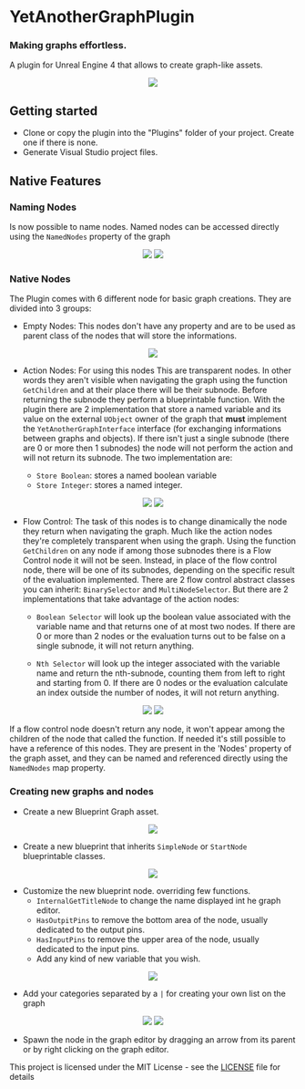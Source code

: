 # YetAnotherGraphPlugin
### Making graphs effortless.

A plugin for Unreal Engine 4 that allows to create graph-like assets.

<p align="center">
  <img src="https://github.com/LazyTurtle/YetAnotherGraphPlugin/blob/master/docs/images/EditingTheGraph.png">
</p>


## Getting started

- Clone or copy the plugin into the "Plugins" folder of your project. Create one if there is none.
- Generate Visual Studio project files.

## Native Features

### Naming Nodes
Is now possible to name nodes. Named nodes can be accessed directly using the `NamedNodes` property of the graph
<p align="Center">
  <img src="https://github.com/LazyTurtle/YetAnotherGraphPlugin/blob/master/docs/images/RenamingNode.png">
  <img src="https://github.com/LazyTurtle/YetAnotherGraphPlugin/blob/master/docs/images/NamedNodes.png">
</p>

### Native Nodes
The Plugin comes with 6 different node for basic graph creations. They are divided into 3 groups:

* Empty Nodes: This nodes don't have any property and are to be used as parent class of the nodes that will store the informations.
<p align="center">
  <img src="https://github.com/LazyTurtle/YetAnotherGraphPlugin/blob/master/docs/images/EmptyNodes.png">
</p>

* Action Nodes: For using this nodes This are transparent nodes. In other words they aren't visible when navigating the graph using the function `GetChildren` and at their place there will be their subnode. Before returning the subnode they perform a blueprintable function. With the plugin there are 2 implementation that store a named variable and its value on the external `UObject` owner of the graph that __must__ implement the `YetAnotherGraphInterface` interface (for exchanging informations between graphs and objects). If there isn't just a single subnode (there are 0 or more then 1 subnodes) the node will not perform the action and will not return its subnode. The two implementation are:

  * `Store Boolean`: stores a named boolean variable
  * `Store Integer`: stores a named integer.
  
<p align="Center">
  <img src="https://github.com/LazyTurtle/YetAnotherGraphPlugin/blob/master/docs/images/StoreBooleanNode.png">
  <img src="https://github.com/LazyTurtle/YetAnotherGraphPlugin/blob/master/docs/images/StoreIntegerNode.png">
</p>

* Flow Control: The task of this nodes is to change dinamically the node they return when navigating the graph. Much like the action nodes they're completely transparent when using the graph. Using the function `GetChildren` on any node if among those subnodes there is a Flow Control node it will not be seen. Instead, in place of the flow control node, there will be one of its subnodes, depending on the specific result of the evaluation implemented. There are 2 flow control abstract classes you can inherit: `BinarySelector` and `MultiNodeSelector`. But there are 2 implementations that take advantage of the action nodes:

  * `Boolean Selector` will look up the boolean value associated with the variable name and that returns one of at most two nodes. If there are 0 or more than 2 nodes or the evaluation turns out to be false on a single subnode, it will not return anything.

  * `Nth Selector` will look up the integer associated with the variable name and return the nth-subnode, counting them from left to right and starting from 0. If there are 0 nodes or the evaluation calculate an index outside the number of nodes, it will not return anything.
  
<p align="Center">
  <img src="https://github.com/LazyTurtle/YetAnotherGraphPlugin/blob/master/docs/images/BooleanSelector.png">
  <img src="https://github.com/LazyTurtle/YetAnotherGraphPlugin/blob/master/docs/images/NthSelectorNode.png">
</p>

If a flow control node doesn't return any node, it won't appear among the children of the node that called the function.
If needed it's still possible to have a reference of this nodes. They are present in the 'Nodes' property of the graph asset, and they can be named and referenced directly using the `NamedNodes` map property.

### Creating new graphs and nodes

- Create a new Blueprint Graph asset.

<p align="center">
  <img src="https://github.com/LazyTurtle/YetAnotherGraphPlugin/blob/master/docs/images/CreatingTheAssetGraph.png">
</p>

- Create a new blueprint that inherits `SimpleNode` or `StartNode` blueprintable classes.

<p align="center">
  <img src="https://github.com/LazyTurtle/YetAnotherGraphPlugin/blob/master/docs/images/CreatingTheNewAssetNode.png">
</p>

- Customize the new blueprint node. overriding few functions.
  - `InternalGetTitleNode` to change the name displayed int he graph editor.
  - `HasOutpitPins` to remove the bottom area of the node, usually dedicated to the output pins.
  - `HasInputPins` to remove the upper area of the node, usually dedicated to the input pins.
  - Add any kind of new variable that you wish.

<p align="center">
  <img src="https://github.com/LazyTurtle/YetAnotherGraphPlugin/blob/master/docs/images/CustomizingTheNewNode.png">
</p>

  - Add your categories separated by a `|` for creating your own list on the graph

<p align="Center">
  <img src="https://github.com/LazyTurtle/YetAnotherGraphPlugin/blob/master/docs/images/NodeCategory.png">
  <img src="https://github.com/LazyTurtle/YetAnotherGraphPlugin/blob/master/docs/images/Categories.png">
</p>

- Spawn the node in the graph editor by dragging an arrow from its parent or by right clicking on the graph editor.


This project is licensed under the MIT License - see the [LICENSE](LICENSE) file for details
